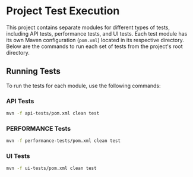 # Project Test Execution

This project contains separate modules for different types of tests, including API tests, performance tests, and UI tests. Each test module has its own Maven configuration (`pom.xml`) located in its respective directory. Below are the commands to run each set of tests from the project's root directory.

## Running Tests

To run the tests for each module, use the following commands:

### API Tests
```bash
mvn -f api-tests/pom.xml clean test
```

### PERFORMANCE Tests
```bash
mvn -f performance-tests/pom.xml clean test
```

### UI Tests
```bash
mvn -f ui-tests/pom.xml clean test